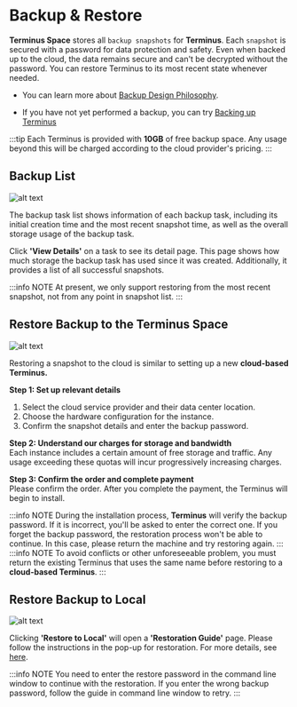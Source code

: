 # Backup & Restore

**Terminus Space** stores all `backup snapshots` for **Terminus**. Each `snapshot` is secured with a password for data protection and safety. Even when backed up to the cloud, the data remains secure and can't be decrypted without the password. You can restore Terminus to its most recent state whenever needed.

- You can learn more about [Backup Design Philosophy](/overview/terminus/data.md#backup).

- If you have not yet performed a backup, you can try [Backing up Terminus](../../how-to/terminus/settings/backup.md)

:::tip
Each Terminus is provided with **10GB** of free backup space. Any usage beyond this will be charged according to the cloud provider's pricing.
:::


## Backup List

![alt text](/images/how-to/space/backup_list.jpg)

The backup task list shows information of each backup task, including its initial creation time and the most recent snapshot time, as well as the overall storage usage of the backup task.

Click **'View Details'** on a task to see its detail page. This page shows how much storage the backup task has used since it was created. Additionally, it provides a list of all successful snapshots.

:::info NOTE
At present, we only support restoring from the most recent snapshot, not from any point in snapshot list.
:::

## Restore Backup to the Terminus Space

![alt text](/images/how-to/space/restore_backup_to_the_terminus_space.jpg)

Restoring a snapshot to the cloud is similar to setting up a new **cloud-based Terminus.**

**Step 1: Set up relevant details**<br>
1. Select the cloud service provider and their data center location.
2. Choose the hardware configuration for the instance.
3. Confirm the snapshot details and enter the backup password.

**Step 2: Understand our charges for storage and bandwidth**<br>
Each instance includes a certain amount of free storage and traffic. Any usage exceeding these quotas will incur progressively increasing charges.

**Step 3: Confirm the order and complete payment** <br>
Please confirm the order. After you complete the payment, the Terminus will begin to install.

:::info NOTE
During the installation process, **Terminus**  will verify the backup password. If it is incorrect, you'll be asked to enter the correct one. If you forget the backup password, the restoration process won't be able to continue. In this case, please return the machine and try restoring again.
:::
:::info NOTE
To avoid conflicts or other unforeseeable problem, you must return the existing Terminus that uses the same name before restoring to a **cloud-based Terminus**.
:::

## Restore Backup to Local

![alt text](/images/how-to/space/restore_backup_to_local.jpg)

Clicking **'Restore to Local'**  will open a **'Restoration Guide'** page. Please follow the instructions in the pop-up for restoration. For more details, see [here](../../developer/develop/advanced/cli.md#restore-terminus-from-a-backup-snapshot-locally).

:::info NOTE
You need to enter the restore password in the command line window to continue with the restoration. If you enter the wrong backup password, follow the guide in command line window to retry.
:::